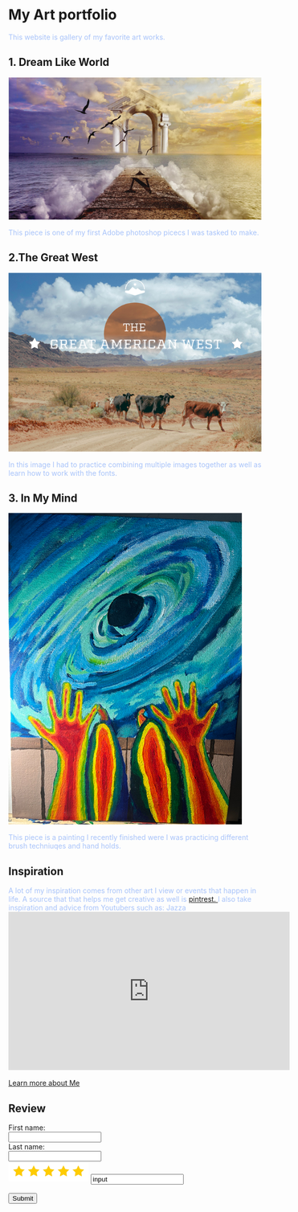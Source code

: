 <!DOCTYPE html>
<html lang="en">
<head>
    <meta charset="UTF-8">
    <meta name="viewport" content="width=device-width, initial-scale=1.0">
    <title>Art portfolio</title>
    <link href="main.css" rel="stylesheet" type="text/css">
<style>
</style>
<link rel="preconnect" href="https://fonts.googleapis.com">
<link rel="preconnect" href="https://fonts.gstatic.com" crossorigin>
<link href="https://fonts.googleapis.com/css2?family=Bebas+Neue&family=Caveat:wght@400..700&family=Sixtyfour&display=swap" rel="stylesheet">
</head>
<body>
 <h1 class="title"> My Art portfolio</h1> 
  
<p style="color:#a8c3fa">This website is gallery of my favorite art works.</p>
<h2 id="headings"><strong>1. Dream Like World</strong></h2>
<img src="dreamworld.png" alt="a pier over an ocean with a doorway at the end">
<p style="color:#a8c3fa"> This piece is one of my first Adobe photoshop picecs I was tasked to make.</p>
<h2 id="headings"><strong>2.The Great West</strong></h2>
<img src="designcomplete.png" alt="a group of cow in a desert with The Great American West over it">
<p style="color:#a8c3fa"> In this image I had to practice combining multiple images together as well as learn how to work with the fonts.</p>
<h2 id="headings"><strong>3. In My Mind </strong></h2>
<img src="thermalspace.png" alt="a colorful man sitting on a ledge looking into space" >
<p style="color:#a8c3fa">This piece is a painting I recently finished were I was practicing different brush techniuqes and hand holds.</p>
<h2 id="headings"><strong> Inspiration</strong></h2>
<p style="color:#a8c3fa"> A lot of my inspiration comes from other art I view or events that happen in life. A source that that helps me get creative as well is <a href="https://www.pinterest.com/" target="_blank"> pintrest. </a> 
   I also take inspiration and advice from Youtubers such as: Jazza  <iframe width="560" height="315" src="https://www.youtube.com/embed/8hcZDNH3_Wc?si=vOr6ZAlfZUY-dbQz" title="YouTube video player" frameborder="0" allow="accelerometer; autoplay; clipboard-write; encrypted-media; gyroscope; picture-in-picture; web-share" referrerpolicy="strict-origin-when-cross-origin" allowfullscreen></iframe>
<p><a href="Port.html">Learn more about Me</a></p>
<h2 id="headings"><strong> Review</strong></h2>
<form>
  <label for="fname">First name:</label><br>
  <input type="text" id="fname" name="fname"><br>
  <label for="lname">Last name:</label><br>
  <input type="text" id="lname" name="lname">
</form>
<img src="fivestars.png" alt="five stars" width="160" height="40">
 <input type="text" id="lname" name="lname" value="input">
<br><br>
  <input type="submit" value="Submit">
  <br></br>
</form> 
</body>
</html>




